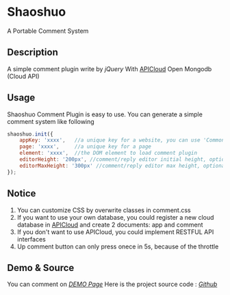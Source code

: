 # Shaoshuo
A Portable Comment System

## Description
A simple comment plugin write by _jQuery_ With [APICloud](http://www.apicloud.com/) Open Mongodb (Cloud API)

## Usage
Shaoshuo Comment Plugin is easy to use. You can generate a simple comment system like following
```javascript
shaoshuo.init({    
    appKey: 'xxxx',   //a unique key for a website, you can use 'CommonKey' or ask author for the unique key   
    page: 'xxxx',     //a unique key for a page    
    element: 'xxxx',  //the DOM element to load comment plugin    
    editorHeight: '200px', //comment/reply editor initial height, optional    
    editorMaxHeight: '300px' //comment/reply editor max height, optional   
}); 
```

## Notice
1. You can customize CSS by overwrite classes in comment.css
2. If you want to use your own database, you could register a new cloud database in [APICloud](http://www.apicloud.com/) and create 2 documents: app and comment
3. If you don't want to use APICloud, you could implement RESTFUL API interfaces
4. Up comment button can only press onece in 5s, because of the throttle

## Demo & Source
You can comment on  _[DEMO Page](https://code2life.github.io/Shaoshuo/example.html)_
Here is the project source code : _[Github](https://github.com/Code2Life/Shaoshuo)_

